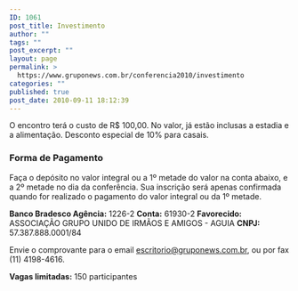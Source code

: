 ```yaml
---
ID: 1061
post_title: Investimento
author: ""
tags: ""
post_excerpt: ""
layout: page
permalink: >
  https://www.gruponews.com.br/conferencia2010/investimento
categories: ""
published: true
post_date: 2010-09-11 18:12:39
---
```

O encontro terá o custo de R$ 100,00. No valor, já estão inclusas a estadia e a alimentação. Desconto especial de 10% para casais.
<h3><strong>Forma de Pagamento</strong></h3>
Faça o depósito no valor integral ou a 1º metade do valor na conta abaixo, e a 2º metade no dia da conferência. Sua inscrição será apenas confirmada quando for realizado o pagamento do valor integral ou da 1º metade.

<strong>Banco Bradesco
Agência:</strong> 1226-2
<strong>Conta:</strong> 61930-2
<strong>Favorecido:</strong> ASSOCIAÇÃO GRUPO UNIDO DE IRMÃOS E AMIGOS - AGUIA
<strong>CNPJ:</strong>﻿﻿ 57.387.888.0001/84

Envie o comprovante para o email <a href="mailto:escritorio@gruponews.com.br">escritorio@gruponews.com.br</a>, ou por fax (11) 4198-4616.

<strong>Vagas limitadas:</strong> 150 participantes